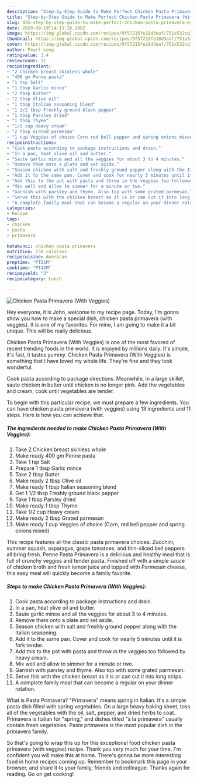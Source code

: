```yaml
---
description: "Step-by-Step Guide to Make Perfect Chicken Pasta Primavera (With Veggies)"
title: "Step-by-Step Guide to Make Perfect Chicken Pasta Primavera (With Veggies)"
slug: 935-step-by-step-guide-to-make-perfect-chicken-pasta-primavera-with-veggies
date: 2020-09-19T14:13:26.290Z
image: https://img-global.cpcdn.com/recipes/9f57215fe18d3eaf/751x532cq70/chicken-pasta-primavera-with-veggies-recipe-main-photo.jpg
thumbnail: https://img-global.cpcdn.com/recipes/9f57215fe18d3eaf/751x532cq70/chicken-pasta-primavera-with-veggies-recipe-main-photo.jpg
cover: https://img-global.cpcdn.com/recipes/9f57215fe18d3eaf/751x532cq70/chicken-pasta-primavera-with-veggies-recipe-main-photo.jpg
author: Pearl Long
ratingvalue: 3.4
reviewcount: 11
recipeingredient:
- "2 Chicken breast skinless whole"
- "400 gm Penne pasta"
- "1 tsp Salt"
- "1 tbsp Garlic mince"
- "2 tbsp Butter"
- "2 tbsp Olive oil"
- "1 tbsp Italian seasoning blend"
- "1 1/2 tbsp Freshly ground black pepper"
- "1 tbsp Parsley dried"
- "1 tbsp Thyme"
- "1/2 cup Heavy cream"
- "2 tbsp Grated parmesan"
- "1 cup Veggies of choice Corn red bell pepper and spring onions mixed"
recipeinstructions:
- "Cook pasta according to package instructions and drain."
- "In a pan, heat olive oil and butter."
- "Saute garlic mince and all the veggies for about 3 to 4 minutes."
- "Remove them onto a plate and set aside."
- "Season chicken with salt and freshly ground pepper along with the Italian seasoning."
- "Add it to the same pan. Cover and cook for nearly 5 minutes until it is fork tender."
- "Add this to the pot with pasta and throw in the veggies too followed by heavy cream."
- "Mix well and allow to simmer for a minute or two."
- "Garnish with parsley and thyme. Also top with some grated parmesan."
- "Serve this with the chicken breast as it is or can cut it into long strips."
- "A complete family meal that can become a regular on your dinner rotation."
categories:
- Recipe
tags:
- chicken
- pasta
- primavera

katakunci: chicken pasta primavera 
nutrition: 136 calories
recipecuisine: American
preptime: "PT21M"
cooktime: "PT42M"
recipeyield: "3"
recipecategory: Lunch

---
```



![Chicken Pasta Primavera (With Veggies)](https://img-global.cpcdn.com/recipes/9f57215fe18d3eaf/751x532cq70/chicken-pasta-primavera-with-veggies-recipe-main-photo.jpg)

Hey everyone, it is John, welcome to my recipe page. Today, I'm gonna show you how to make a special dish, chicken pasta primavera (with veggies). It is one of my favorites. For mine, I am going to make it a bit unique. This will be really delicious.

Chicken Pasta Primavera (With Veggies) is one of the most favored of recent trending foods in the world. It is enjoyed by millions daily. It's simple, it's fast, it tastes yummy. Chicken Pasta Primavera (With Veggies) is something that I have loved my whole life. They're fine and they look wonderful.

Cook pasta according to package directions. Meanwhile, in a large skillet, saute chicken in butter until chicken is no longer pink. Add the vegetables and cream; cook until vegetables are tender.


To begin with this particular recipe, we must prepare a few ingredients. You can have chicken pasta primavera (with veggies) using 13 ingredients and 11 steps. Here is how you can achieve that.

<!--inarticleads1-->

##### The ingredients needed to make Chicken Pasta Primavera (With Veggies):

1. Take 2 Chicken breast skinless whole
1. Make ready 400 gm Penne pasta
1. Take 1 tsp Salt
1. Prepare 1 tbsp Garlic mince
1. Take 2 tbsp Butter
1. Make ready 2 tbsp Olive oil
1. Make ready 1 tbsp Italian seasoning blend
1. Get 1 1/2 tbsp Freshly ground black pepper
1. Take 1 tbsp Parsley dried
1. Make ready 1 tbsp Thyme
1. Take 1/2 cup Heavy cream
1. Make ready 2 tbsp Grated parmesan
1. Make ready 1 cup Veggies of choice (Corn, red bell pepper and spring onions mixed)


This recipe features all the classic pasta primavera choices. Zucchini, summer squash, asparagus, grape tomatoes, and thin-sliced bell peppers all bring fresh. Penne Pasta Primavera is a delicious and healthy meal that is full of crunchy veggies and tender pasta. Finished off with a simple sauce of chicken broth and fresh lemon juice and topped with Parmesan cheese, this easy meal will quickly become a family favorite. 

<!--inarticleads2-->

##### Steps to make Chicken Pasta Primavera (With Veggies):

1. Cook pasta according to package instructions and drain.
1. In a pan, heat olive oil and butter.
1. Saute garlic mince and all the veggies for about 3 to 4 minutes.
1. Remove them onto a plate and set aside.
1. Season chicken with salt and freshly ground pepper along with the Italian seasoning.
1. Add it to the same pan. Cover and cook for nearly 5 minutes until it is fork tender.
1. Add this to the pot with pasta and throw in the veggies too followed by heavy cream.
1. Mix well and allow to simmer for a minute or two.
1. Garnish with parsley and thyme. Also top with some grated parmesan.
1. Serve this with the chicken breast as it is or can cut it into long strips.
1. A complete family meal that can become a regular on your dinner rotation.


What is Pasta Primavera? &#34;Primavera&#34; means spring in Italian. It&#39;s a simple pasta dish filled with spring vegetables. On a large heavy baking sheet, toss all of the vegetables with the oil, salt, pepper, and dried herbs to coat. Primavera is Italian for &#34;spring,&#34; and dishes titled &#34;à la primavera&#34; usually contain fresh vegetables. Pasta primavera is the most popular dish in the primavera family. 

So that's going to wrap this up for this exceptional food chicken pasta primavera (with veggies) recipe. Thank you very much for your time. I'm confident you will make this at home. There's gonna be more interesting food in home recipes coming up. Remember to bookmark this page in your browser, and share it to your family, friends and colleague. Thanks again for reading. Go on get cooking!
